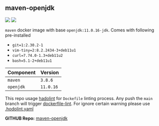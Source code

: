 ## maven-openjdk

![](https://github.com/kodelint/maven-openjdk/actions/workflows/dockerfile-lint.yml/badge.svg)
![](https://github.com/kodelint/maven-openjdk/actions/workflows/build-and-push.yml/badge.svg)

`maven` docker image with base `openjdk:11.0.16-jdk`. Comes with following pre-installed

- `git=1:2.30.2-1`
- `vim-tiny=2:8.2.2434-3+deb11u1`
- `curl=7.74.0-1.3+deb11u2`
- `bash=5.1-2+deb11u1`

| **Component** | **Version** |
| --- | --- |
| `maven` | `3.8.6`|
| `openjdk` | `11.0.16`|

This repo usage [hadolint](https://github.com/hadolint/hadolint) for `Dockefile` linting process. Any push the `main` branch will trigger [dockerfile-lint](https://github.com/kodelint/maven-openjdk/blob/main/.github/workflows/dockerfile-lint.yml). For ignore certain warning please use [.hodolint.yaml](https://github.com/kodelint/maven-openjdk/blob/main/.hadolint.yaml)

**GITHUB Repo:** [maven-openjdk](https://github.com/kodelint/maven-openjdk)